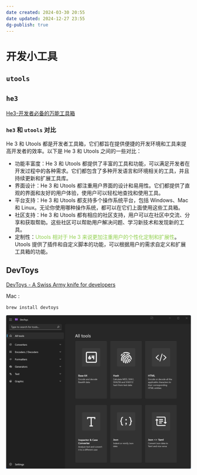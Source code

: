 ```yaml
---
date created: 2024-03-30 20:55
date updated: 2024-12-27 23:55
dg-publish: true
---
```


# 开发小工具

## `utools`

## `he3`

[He3-开发者必备的万能工具箱](https://he3.app/zh/)

### `he3` 和 `utools` 对比

He 3 和 Utools 都是开发者工具箱，它们都旨在提供便捷的开发环境和工具来提高开发者的效率。以下是 He 3 和 Utools 之间的一些对比：

- 功能丰富度：He 3 和 Utools 都提供了丰富的工具和功能，可以满足开发者在开发过程中的各种需求。它们都包含了多种开发语言和环境相关的工具，并且持续更新和扩展工具库。
- 界面设计：He 3 和 Utools 都注重用户界面的设计和易用性。它们都提供了直观的界面和友好的用户体验，使用户可以轻松地查找和使用工具。
- 平台支持：He 3 和 Utools 都支持多个操作系统平台，包括 Windows、Mac 和 Linux。无论你使用哪种操作系统，都可以在它们上面使用这些工具箱。
- 社区支持：He 3 和 Utools 都有相应的社区支持，用户可以在社区中交流、分享和获取帮助。这些社区可以帮助用户解决问题、学习新技术和发现新的工具。
- 定制性：<font color="#92d050">Utools 相对于 He 3 来说更加注重用户的个性化定制和扩展性</font>。Utools 提供了插件和自定义脚本的功能，可以根据用户的需求自定义和扩展工具箱的功能。

## DevToys

[DevToys - A Swiss Army knife for developers](https://devtoys.app/)

Mac :

```shell
brew install devtoys
```

![image.png|500|500](https://raw.githubusercontent.com/hacket/ObsidianOSS/master/obsidian/20240325100505.png)
